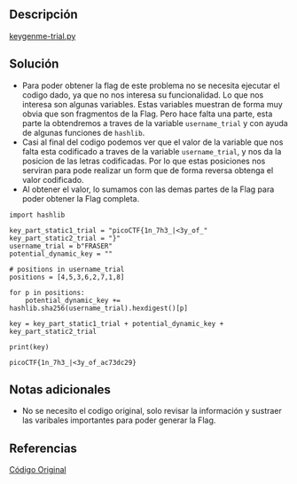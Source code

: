 ## Descripción
[keygenme-trial.py](https://mercury.picoctf.net/static/9055e7d35f5f4646338a1734aea0dda5/keygenme-trial.py)

## Solución
- Para poder obtener la flag de este problema no se necesita ejecutar el codigo dado, ya que no nos interesa su funcionalidad. Lo que nos interesa son algunas variables. Estas variables muestran de forma muy obvia que son fragmentos de la Flag. Pero hace falta una parte, esta parte la obtendremos a traves de la variable `username_trial` y con ayuda de algunas funciones de `hashlib`.
- Casi al final del codigo podemos ver que el valor de la variable que nos falta esta codificado a traves de la variable  `username_trial`, y nos da la posicion de las letras codificadas. Por lo que estas posiciones nos serviran para pode realizar un form que de forma reversa obtenga el valor codificado.
- Al obtener el valor, lo sumamos con las demas partes de la Flag para poder obtener la Flag completa.

```python()
import hashlib

key_part_static1_trial = "picoCTF{1n_7h3_|<3y_of_"
key_part_static2_trial = "}"
username_trial = b"FRASER"
potential_dynamic_key = ""

# positions in username_trial
positions = [4,5,3,6,2,7,1,8]

for p in positions:
    potential_dynamic_key += hashlib.sha256(username_trial).hexdigest()[p]

key = key_part_static1_trial + potential_dynamic_key + key_part_static2_trial

print(key)
```

```bash()
picoCTF{1n_7h3_|<3y_of_ac73dc29}
```
## Notas adicionales
- No se necesito el codigo original, solo revisar la información y sustraer las varibales importantes para poder generar la Flag.

## Referencias 
[Código Original](https://github.com/xnomas/PicoCTF-2021-Writeups/tree/main/keygenme-py)
